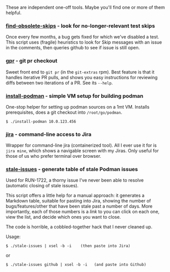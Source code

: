 These are independent one-off tools. Maybe you'll find one or more
of them helpful.

### [find-obsolete-skips](find-obsolete-skips) - look for no-longer-relevant test skips

Once every few months, a bug gets fixed for which we've
disabled a test. This script uses (fragile) heuristics
to look for Skip messages with an issue in the comments,
then queries github to see if issue is still open.

### [gpr](gpr) - git pr checkout

Sweet front end to `git pr` (in the `git-extras` rpm). Best feature
is that it handles iterative PR pulls, and shows you easy instructions
for reviewing diffs between two iterations of a PR. See its `--help`.

### [install-podman](install-podman) - simple VM setup for building podman

One-stop helper for setting up podman sources on a 1mt VM.
Installs prerequisites, does a git checkout into `/root/go/podman`.
```
$ ./install-podman 10.0.123.456
```

### [jira](jira) - command-line access to Jira

Wrapper for command-line jira (containerized tool). All I ever use it
for is `jira mine`, which shows a navigable screen with my Jiras. Only
useful for those of us who prefer terminal over browser.

### [stale-issues](stale-issues) - generate table of stale Podman issues

Used for RUN-1722, a thorny issue I've never been able to resolve (automatic
closing of stale issues).

This script offers a little help for a manual approach: it generates a
Markdown table, suitable for pasting into Jira, showing the number of
bugs/features/other that have been stale past a number of days. More
importantly, each of those numbers is a _link_ to you can click on
each one, view the list, and decide which ones you want to close.

The code is horrible, a cobbled-together hack that I never cleaned up.

Usage:
```
$ ./stale-issues | xsel -b -i    (then paste into Jira)
```
or
```
$ ./stale-issues github | xsel -b -i   (and paste into Github)
```
